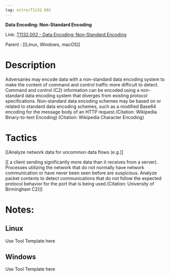 ```yaml
---
tag: mitre/T1132.002
---
```


**Data Encoding: Non-Standard Encoding**

Link: [T1132.002 - Data Encoding: Non-Standard Encoding](https://attack.mitre.org/techniques/T1132/002)

Parent : [[Linux, Windows, macOS]]


# Description

Adversaries may encode data with a non-standard data encoding system to make the content of command and control traffic more difficult to detect. Command and control (C2) information can be encoded using a non-standard data encoding system that diverges from existing protocol specifications. Non-standard data encoding schemes may be based on or related to standard data encoding schemes, such as a modified Base64 encoding for the message body of an HTTP request.(Citation: Wikipedia Binary-to-text Encoding) (Citation: Wikipedia Character Encoding) 

# Tactics


[[Analyze network data for uncommon data flows (e.g.]]

[[ a client sending significantly more data than it receives from a server). Processes utilizing the network that do not normally have network communication or have never been seen before are suspicious. Analyze packet contents to detect communications that do not follow the expected protocol behavior for the port that is being used.(Citation: University of Birmingham C2)]]


# Notes:

## Linux

Use Tool Template here

## Windows

Use Tool Template here